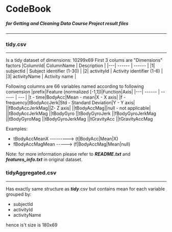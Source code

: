# CodeBook 
##### for Getting and Cleaning Data Course Project result files
----------------

### tidy.csv
------------
Is a tidy dataset of dimensions: 10299x69
First 3 colums are "Dimensions" factors
|ColumnId| ColumnName | Description |
|---| ------ | ------ |
|1| subjectId |  Subject identifier (1-30) |
|2| activityId | Activity identifier (1-6) |
|3| activityName | Activity name |

Following columns are 66 variables named according to following convension
|prefix|Feature (normalized [-1,1])|Function|Axis|
|---| ------ | ------ | --- |
|t - time|BodyAcc|Mean - mean|X - X axis|
|f - frequency|tBodyAccJerk|Std - Standard Deviation|Y - Y axis|
||fBodyAccJerkMag||Z- Z axis|
||tBodyAccMag||null - not applicable|
||tBodyAccJerkMag
||tBodyGyro
||tBodyGyroJerk
||fBodyGyroJerkMag
||tBodyGyroMag
||tBodyGyroJerkMag
||tGravityAcc
||tGravityAccMag

Examples: 
* tBodyAccMeanX    --------->    (t|BodyAcc|Mean|X)
* fBodyAccMagMean    ----->  (f|BodyAccMag|Mean|null)

Note: for more information please refer to **_README.txt_** and **_features_info.txt_** in original dataset.
### tidyAggregated.csv
------------
Has exactly same structure as **_tidy_**.csv but contains mean for each variable grouped by:
* subjectId
* activityId
* activityName

hence is't size is 180x69